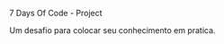 7 Days Of Code - Project

Um desafio para colocar seu conhecimento em pratica.

<div align="center>
<img srcv"https://github.com/christianalencar/7DaysOfCode/issues/1#issue-1323585022" with=700px />
</div>

